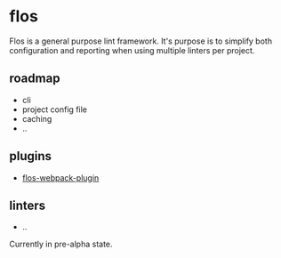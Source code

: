 # flos
Flos is a general purpose lint framework. It's purpose is to simplify both configuration and reporting 
when using multiple linters per project.

## roadmap
- cli
- project config file
- caching
- ..

## plugins
- [flos-webpack-plugin](https://github.com/abogaart/flos-webpack-plugin)

## linters
- ..

Currently in pre-alpha state.   
